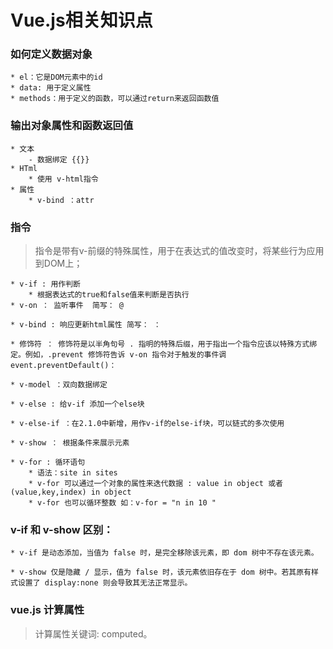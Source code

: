 # Vue.js相关知识点

### 如何定义数据对象
    * el：它是DOM元素中的id
    * data: 用于定义属性
    * methods：用于定义的函数，可以通过return来返回函数值

### 输出对象属性和函数返回值
    * 文本
        - 数据绑定 {{}}
    * HTml
        * 使用 v-html指令
    * 属性
        * v-bind ：attr
### 指令
>指令是带有v-前缀的特殊属性，用于在表达式的值改变时，将某些行为应用到DOM上；

    * v-if : 用作判断
        * 根据表达式的true和false值来判断是否执行
    * v-on ： 监听事件  简写： @

    * v-bind : 响应更新html属性 简写： ：

    * 修饰符 ： 修饰符是以半角句号 . 指明的特殊后缀，用于指出一个指令应该以特殊方式绑定。例如，.prevent 修饰符告诉 v-on 指令对于触发的事件调event.preventDefault()：
    
    * v-model ：双向数据绑定

    * v-else : 给v-if 添加一个else块

    * v-else-if ：在2.1.0中新增，用作v-if的else-if块，可以链式的多次使用

    * v-show ： 根据条件来展示元素

    * v-for : 循环语句
        * 语法：site in sites
        * v-for 可以通过一个对象的属性来迭代数据 : value in object 或者 (value,key,index) in object
        * v-for 也可以循环整数 如：v-for = "n in 10 "



### v-if 和 v-show 区别：
    * v-if 是动态添加，当值为 false 时，是完全移除该元素，即 dom 树中不存在该元素。

    * v-show 仅是隐藏 / 显示，值为 false 时，该元素依旧存在于 dom 树中。若其原有样式设置了 display:none 则会导致其无法正常显示。

### vue.js 计算属性
>计算属性关键词: computed。



    